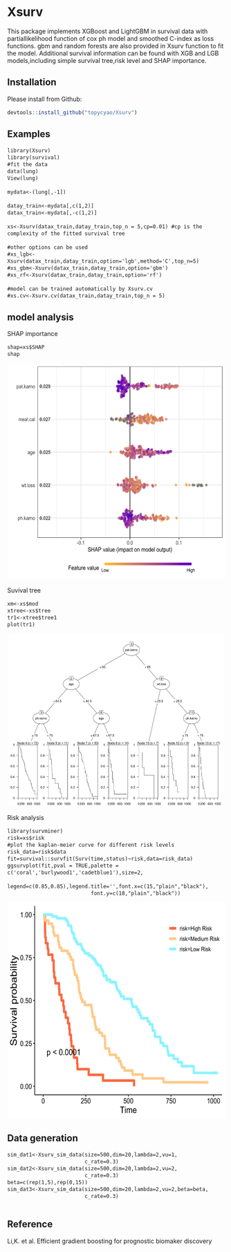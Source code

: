 # Xsurv
This package implements XGBoost and LightGBM in survival data with partiallikelihood function of cox ph model and smoothed C-index as loss functions.
gbm and random forests are also provided in Xsurv function to fit the model.
Additional survival information can be found with XGB and LGB models,including simple survival tree,risk level and SHAP importance. 
## Installation

Please install from Github:
``` r
devtools::install_github("topycyao/Xsurv")
```
## Examples
```{r}
library(Xsurv)
library(survival)
#fit the data 
data(lung)
View(lung)

mydata<-(lung[,-1])

datay_train<-mydata[,c(1,2)]
datax_train<-mydata[,-c(1,2)]

xs<-Xsurv(datax_train,datay_train,top_n = 5,cp=0.01) #cp is the complexity of the fitted survival tree

#other options can be used 
#xs_lgb<-Xsurv(datax_train,datay_train,option='lgb',method='C',top_n=5)
#xs_gbm<-Xsurv(datax_train,datay_train,option='gbm')
#xs_rf<-Xsurv(datax_train,datay_train,option='rf')

#model can be trained automatically by Xsurv.cv
#xs.cv<-Xsurv.cv(datax_train,datay_train,top_n = 5)

```
## model analysis


SHAP importance
```{r}
shap=xs$SHAP
shap
```
<p align="center">
  <img src = "https://github.com/topycyao/Xsurv/blob/master/docs/figures/shaplung.png" width="600" height="500">
</p>

Suvival tree

```{r}
xm<-xs$mod
xtree<-xs$tree
tr1<-xtree$tree1
plot(tr1)
```
<p align="center">
  <img src = "https://github.com/topycyao/Xsurv/blob/master/docs/figures/exampletree.png"  width="500" height="400">
</p>



Risk analysis
```{r}
library(survminer)
risk=xs$risk
#plot the kaplan-meier curve for different risk levels
risk_data=risk$data
fit=survival::survfit(Surv(time,status)~risk,data=risk_data)
ggsurvplot(fit,pval = TRUE,palette = c('coral','burlywood1','cadetblue1'),size=2,
                          legend=c(0.85,0.85),legend.title='',font.x=c(15,"plain","black"),
                           font.y=c(18,"plain","black"))
```
<p align="center">
  <img src = "https://github.com/topycyao/Xsurv/blob/master/docs/figures/kmrisk.png"  width="600" height="500" >
</p>

## Data generation
```{r}
sim_dat1<-Xsurv_sim_data(size=500,dim=20,lambda=2,vu=1,
                         c_rate=0.3)
sim_dat2<-Xsurv_sim_data(size=500,dim=20,lambda=2,vu=2,
                         c_rate=0.3)    
beta=c(rep(1,5),rep(0,15))
sim_dat3<-Xsurv_sim_data(size=500,dim=20,lambda=2,vu=2,beta=beta,
                         c_rate=0.3) 
                         
```
## Reference

Li,K. et al. Efficient gradient boosting for prognostic biomaker discovery
